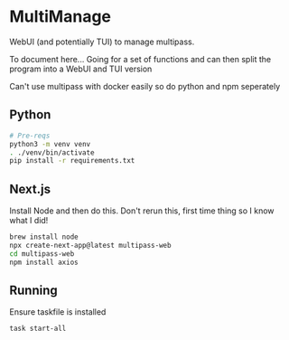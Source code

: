 # MultiManage
WebUI (and potentially TUI) to manage multipass.

To document here... Going for a set of functions and can then split the program into a WebUI and TUI version

Can't use multipass with docker easily so do python and npm seperately

## Python

```bash
# Pre-reqs
python3 -m venv venv
. ./venv/bin/activate
pip install -r requirements.txt
```

## Next.js

Install Node and then do this. Don't rerun this, first time thing so I know what I did!

```bash
brew install node
npx create-next-app@latest multipass-web 
cd multipass-web
npm install axios
```


## Running

Ensure taskfile is installed

```bash
task start-all
```